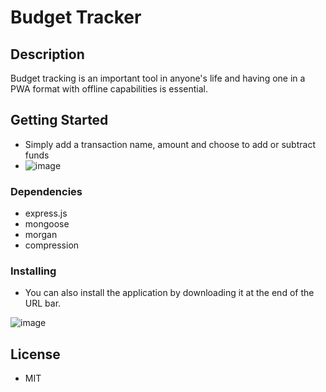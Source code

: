 # Budget Tracker

## Description
Budget tracking is an important tool in anyone's life and having one in a PWA format with offline capabilities is essential.

## Getting Started
* Simply add a transaction name, amount and choose to add or subtract funds
* ![image](https://user-images.githubusercontent.com/79550591/126234427-e66aa5d2-56e4-4f23-b1d4-d5b7014f28fb.png)


### Dependencies

* express.js
* mongoose
* morgan
* compression

### Installing

* You can also install the application by downloading it at the end of the URL bar.

![image](https://user-images.githubusercontent.com/79550591/126234463-978fa66d-b2ad-40d0-bd8b-2f42313381a2.png)


## License

* MIT
